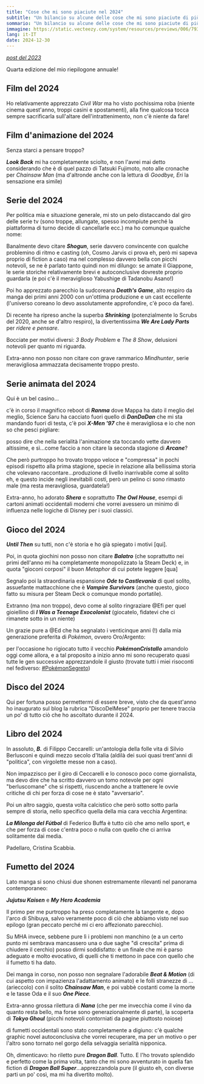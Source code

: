 ```yaml
---
title: "Cose che mi sono piaciute nel 2024"
subtitle: "Un bilancio su alcune delle cose che mi sono piaciute di più nel 2024"
sommario: "Un bilancio su alcune delle cose che mi sono piaciute di più nel 2024"
immagine: https://static.vecteezy.com/system/resources/previews/006/793/014/original/elegant-happy-new-year-2023-design-background-twenty-twenty-three-design-suitable-for-greeting-card-poster-and-banner-free-vector.jpg
lang: it-IT
date: 2024-12-30
---
```


_[post del 2023](/posts/ita/2023)_ 

Quarta edizione del mio riepilogone annuale!

## Film del 2024

Ho relativamente apprezzato _Civil War_ ma ho visto pochissima roba (niente cinema quest'anno, troppi casini e spostamenti), alla fine qualcosa tocca sempre sacrificarla sull'altare dell'intrattenimento, non c'è niente da fare!

## Film d'animazione del 2024

Senza starci a pensare troppo? 

**_Look Back_** mi ha completamente sciolto, e non l'avrei mai detto considerando che è di quel pazzo di Tatsuki Fujimoto, noto alle cronache per _Chainsaw Man_ (ma d'altronde anche con la lettura di _Goodbye, Eri_ la sensazione era simile)

## Serie del 2024

Per politica mia e situazione generale, mi sto un pelo distaccando dal giro delle serie tv (sono troppe, allungate, spesso incompiute perché la piattaforma di turno decide di cancellarle ecc.) ma ho comunque qualche nome: 

Banalmente devo citare **_Shogun_**, serie davvero convincente con qualche problemino di ritmo e casting (oh, Cosmo Jarvis ci prova eh, però mi sapeva proprio di fiction a caso) ma nel complesso davvero bella con picchi notevoli, se ne è parlato tanto quindi non mi dilungo: se amate il Giappone, le serie storiche relativamente brevi e autoconclusive dovreste proprio guardarla (e poi c'è il meraviglioso Yabushige di Tadanobu Asano!)

Poi ho apprezzato parecchio la sudcoreana **_Death's Game_**, alto respiro da manga dei primi anni 2000 con un'ottima produzione e un cast eccellente (l'universo coreano lo devo assolutamente approfondire, c'è poco da fare).

Di recente ha ripreso anche la superba **_Shrinking_** (potenzialmente lo Scrubs del 2020, anche se d'altro respiro), la divertentissima **_We Are Lady Parts_** per _ridere e pensare_.

Bocciate per motivi diversi: _3 Body Problem_ e _The 8 Show_, delusioni notevoli per quanto mi riguarda.

Extra-anno non posso non citare con grave rammarico _Mindhunter_, serie meravigliosa ammazzata decisamente troppo presto.

## Serie animata del 2024

Qui è un bel casino...

c'è in corso il magnifico reboot di **_Ranma_** dove Mappa ha dato il meglio del meglio, Science Saru ha cacciato fuori quello di **_DanDaDan_** che mi sta mandando fuori di testa, c'è poi **_X-Men '97_** che è meravigliosa e io che non so che pesci pigliare: 

posso dire che nella serialità l'animazione sta toccando vette davvero altissime, e sì...come faccio a non citare la seconda stagione di **_Arcane_**?

Che però purtroppo ho trovato troppo veloce e "compressa" in pochi episodi rispetto alla prima stagione, specie in relazione alla bellissima storia che volevano raccontare...produzione di livello inarrivabile come al solito eh, e questo incide negli inevitabili costi, però un pelino ci sono rimasto male (ma resta meravigliosa, guardatela!)

Extra-anno, ho adorato **_Shera_** e soprattutto **_The Owl House_**, esempi di cartoni animati occidentali moderni che vorrei avessero un minimo di influenza nelle logiche di Disney per i suoi classici.

## Gioco del 2024

**_Until Then_** su tutti, non c'è storia e ho già spiegato i motivi [qui].

Poi, in quota giochini non posso non citare **_Balatro_** (che soprattutto nei primi dell'anno mi ha completamente monopolizzato la Steam Deck) e, in quota "gioconi corposi" il buon _Metaphor_ di cui potete leggere [qua]

Segnalo poi la straordinaria espansione **_Ode to Castlevania_** di quel solito, assuefante mattacchione che è **_Vampire Survivors_** (anche questo, gioco fatto su misura per Steam Deck o comunque mondo portatile).

Extranno (ma non troppo), devo come al solito ringraziare @Efi per quel gioiellino di **_I Was a Teenage Exocolonist_** (giocatelo, fidatevi che ci rimanete sotto in un niente)

Un grazie pure a @Ed che ha segnalato i venticinque anni (!) dalla mia generazione preferita di _Pokémon_, ovvero Oro/Argento:

per l'occasione ho rigiocato tutto il vecchio **_PokémonCristallo_** amandolo oggi come allora, e a tal proposito a inizio anno mi sono recuperato quasi tutte le gen successive apprezzandole il giusto (trovate tutti i miei risoconti nel fediverso: [#PokémonSegreto](https://livellosegreto.it/@xabacadabra/tagged/pokemonsegreto))

## Disco del 2024

Qui per fortuna posso permettermi di essere breve, visto che da quest'anno ho inaugurato sul blog la rubrica "DiscoDelMese" proprio per tenere traccia un po' di tutto ciò che ho ascoltato durante il 2024.

## Libro del 2024

In assoluto, **_B._** di Filippo Ceccarelli: un'antologia della folle vita di Silvio Berlusconi e quindi mezzo secolo d'Italia (aldilà dei suoi quasi trent'anni di "politica", con virgolette messe non a caso).

Non impazzisco per il giro di Ceccarelli e lo conosco poco come giornalista, ma devo dire che ha scritto davvero un tomo notevole per ogni "berluscomane" che si rispetti, riuscendo anche a trattenere le ovvie critiche di chi per forza di cose ne è stato "avversario".

Poi un altro saggio, questa volta calcistico che però sotto sotto parla sempre di storia, nello specifico quella della mia cara vecchia Argentina: 

**_La Milonga del Fútbol_** di Federico Buffa è tutto ciò che amo nello sport, e che per forza di cose c'entra poco o nulla con quello che ci arriva solitamente dai media.

Padellaro, Cristina Scabbia.

## Fumetto del 2024

Lato manga si sono chiusi due shonen estremamente rilevanti nel panorama contemporaneo:

**_Jujutsu Kaisen_** e **_My Hero Academia_**

Il primo per me purtroppo ha preso completamente la tangente e, dopo l'arco di Shibuya, salvo veramente poco di ciò che abbiamo visto nel suo epilogo (gran peccato perché mi ci ero affezionato parecchio).

Su MHA invece, sebbene pure lì i problemi non manchino (e a un certo punto mi sembrava mancassero una o due saghe "di crescita" prima di chiudere il cerchio) posso dirmi soddisfatto: è un finale che mi è parso adeguato e molto evocativo, di quelli che ti mettono in pace con quello che il fumetto ti ha dato.

Dei manga in corso, non posso non segnalare l'adorabile **_Beat & Motion_** (di cui aspetto con impazienza l'adattamento animato) e le folli stranezze di ... (arieccolo) con il solito **_Chainsaw Man_**, e poi vabbè costanti come la morte e le tasse Oda e il suo **_One Piece_**.

Extra-anno grossa rilettura di **_Nana_** (che per me invecchia come il vino da quanto resta bello, ma forse sono generazionalmente di parte), la scoperta di **_Tokyo Ghoul_** (picchi notevoli contorniati da pagine piuttosto noiose)

di fumetti occidentali sono stato completamente a digiuno: c'è qualche graphic novel autoconclusiva che vorrei recuperare, ma per un motivo o per l'altro sono tornato nel gorgo della selvaggia serialità nipponica.

Oh, dimenticavo: ho riletto pure **_Dragon Ball_**. Tutto. E l'ho trovato splendido e perfetto come la prima volta, tanto che mi sono avventurato in quella fan fiction di **_Dragon Ball Super_**...apprezzandola pure (il giusto eh, con diverse parti un po' così, ma mi ha divertito molto).

<mastodon-comments host="livellosegreto.it" user="xabacadabra" tootId="111499626439456122"></mastodon-comments>
